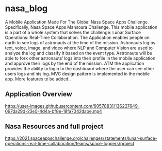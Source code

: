 # nasa_blog

A Mobile Application Made For The Global Nasa Space Apps Challenge. Specifically, Nasa Space Apps Mansoura Challenge. This mobile application is a part of a whole system that solves the challenge: Lunar Surface Operations: Real-Time Collaboration. The Application enables people on earth to see logs of astronauts at the time of the mission. Astronauts log by text, voice, image, and video where NLP and Computer Vision are used to analyze the log and classify it based on the event type. Astronauts will be able to fork other astronauts’ logs into their profile in the mobile application and approve their logs by the end of the mission. ATM the application provides the ability to login to the dashboard where the user can see other users logs and his log. MVC design pattern is implemented in the mobile app. More features to be added..

## Application Overview



  https://user-images.githubusercontent.com/90578831/136237649-097da29d-23e0-4d4a-bf8e-18fa7342dabe.mp4



## Nasa Resources and full project
https://2021.spaceappschallenge.org/challenges/statements/lunar-surface-operations-real-time-collaboration/teams/space-loggers/project
